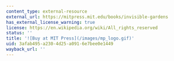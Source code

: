 ```yaml
---
content_type: external-resource
external_url: https://mitpress.mit.edu/books/invisible-gardens
has_external_license_warning: true
license: https://en.wikipedia.org/wiki/All_rights_reserved
status: ''
title: '![Buy at MIT Press](/images/mp_logo.gif)'
uid: 3afab495-a230-4d25-a091-6e7bee0e1449
wayback_url: ''
---
```

